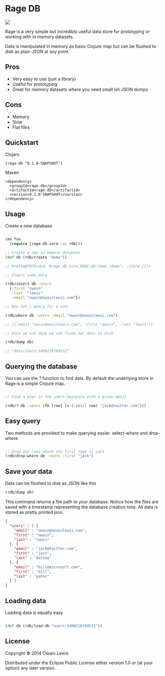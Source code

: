 # Rage DB

![](https://travis-ci.org/owainlewis/rage-db.svg)

Rage is a very simple but incredibly useful data store for prototyping or working with in memory datasets.

Data is manipulated in memory as basic Clojure map but can be flushed to disk as plain JSON at any point. 

## Pros

+ Very easy to use (just a library)
+ Useful for prototyping
+ Great for memory datasets where you need small ish JSON dumps

## Cons

+ Memory
+ Slow
+ Flat files

## Quickstart

Clojars

```
[rage-db "0.1.0-SNAPSHOT"]
```

Maven

```
<dependency>
  <groupId>rage-db</groupId>
  <artifactId>rage-db</artifactId>
  <version>0.1.0-SNAPSHOT</version>
</dependency>
```

## Usage

Create a new database

```clojure

(ns foo
  (require [rage-db.core :as rdb]))

;; Create a new in memory database
(def db (rdb/create "demo"))

;; #<Atom@7079cda4: #rage_db.core.RDB{:db-name "demo", :store {}}>

;; Insert some data

(rdb/insert db :users
  {:first "owain"
   :last  "lewis"
   :email "owain@owainlewis.com"})

;; Now let's query for a user

(rdb/where db :users :email "owain@owainlewis.com")

;; [{:email "owain@owainlewis.com", :first "owain", :last "lewis"}]

;; Once we are done we can flush our data to disk

(rdb/dump db)

;; "data/users-1408216769512"

```

## Querying the database

You can use the ? function to find data. By default the underlying store in Rage is a simple Clojure map.

```clojure

;; Find a user in the users keyspace with a given email

(rdb/? db :users (fn [row] (= (:email row) "jack@twitter.com")))

```

## Easy query

Two methods are provided to make querying easier. select-where and drop-where

```clojure

;; Drop any rows where the first name is jack
(rdb/drop-where db :users :first "jack")

```

## Save your data

Data can be flushed to disk as JSON like this

```clojure
(rdb/dump db)
```

This command returns a file path to your database. Notice how the files are saved with a timestamp
representing the database creation time. All data is stored as pretty printed json.

```json
{
  "users" : [ {
    "email" : "owain@owainlewis.com",
    "first" : "owain",
    "last" : "lewis"
  }, {
    "email" : "jack@twitter.com",
    "first" : "jack",
    "last" : "dorsey"
  }, {
    "email" : "bill@microsoft.com",
    "first" : "bill",
    "last" : "gates"
  } ]
}
```

## Loading data

Loading data is equally easy

```clojure

(def db (rdb/load-db "users-1408216769512"))

```

## License

Copyright © 2014 Owain Lewis

Distributed under the Eclipse Public License either version 1.0 or (at
your option) any later version.
